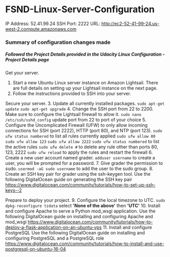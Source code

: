 # FSND-Linux-Server-Configuration
IP Address: 52.41.99.24
SSH Port: 2222
URL: http://ec2-52-41-99-24.us-west-2.compute.amazonaws.com

### Summary of configuration changes made
##### Followed the Project Details provided in the Udacity Linux Configuration - Project Details page

Get your server.
1. Start a new Ubuntu Linux server instance on Amazon Lightsail. There are full details on setting up your Lightsail instance on the next page.
2. Follow the instructions provided to SSH into your server.

Secure your server.
3. Update all currently installed packages.
    `sudo apt-get update`
    `sudo apt-get upgrade`
4. Change the SSH port from 22 to 2200. Make sure to configure the Lightsail         firewall to allow it.
    `sudo nano /etc/ssh/sshd_config` update port from 22 to port of your choice
5. Configure the Uncomplicated Firewall (UFW) to only allow incoming connections for SSH (port 2222), HTTP (port 80), and NTP (port 123).
    `sudo ufw status numbered` to list all rules currently applied
    `sudo ufw allow 80`
    `sudo ufw allow 123`
    `sudo ufw allow 2222`
    `sudo ufw status numbered` to list the active rules
    `sudo ufw delete #` to delete any rule other than ports 80, 123, 2222
    `sudo ufw reload` to apply the rules and restart the firewall
6. Create a new user account named grader.
    `adduser username` to create a user, you will be prompted for a password.
7. Give grader the permission to sudo.
        `usermod -aG sudo username` to add the user to the sudo group.
8. Create an SSH key pair for grader using the ssh-keygen tool.
    Use the following DigitalOcean guide on generating the SSH key pair
    https://www.digitalocean.com/community/tutorials/how-to-set-up-ssh-keys--2

Prepare to deploy your project.
9. Configure the local timezone to UTC.
    `sudo dpkg-reconfigure tzdata` select **'None of the above'** then **'UTC'**
10. Install and configure Apache to serve a Python mod_wsgi application.
    Use the following DigitalOcean guide on installing and configuring Apache and mod_wsgi
https://www.digitalocean.com/community/tutorials/how-to-deploy-a-flask-application-on-an-ubuntu-vps
11. Install and configure PostgreSQL
    Use the following DigitalOcean guide on installing and configuring PostgreSQL and a PostgreSQL role
https://www.digitalocean.com/community/tutorials/how-to-install-and-use-postgresql-on-ubuntu-16-04
